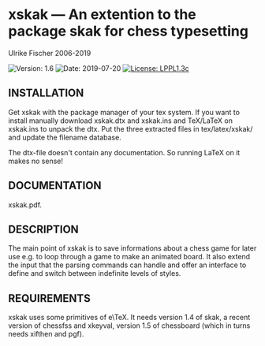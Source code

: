 # xskak — An extention to the package skak for chess typesetting

Ulrike Fischer 2006-2019

![Version: 1.6](https://img.shields.io/badge/current_version-1.6-blue.svg?style=flat-square)
![Date: 2019-07-20](https://img.shields.io/badge/date-2019--07--20-blue.svg?style=flat-square)
[![License: LPPL1.3c ](https://img.shields.io/badge/license-LPPL1.3c-blue.svg?style=flat-square)](https://ctan.org/license/lppl1.3c)



## INSTALLATION

Get xskak with the package manager of your tex system. If you want to install manually
download xskak.dtx and xskak.ins and TeX/LaTeX on xskak.ins to unpack the dtx.
Put the three extracted files in tex/latex/xskak/ and update  the filename database.

The dtx-file doesn't contain any documentation.
So running LaTeX on it makes no sense!

## DOCUMENTATION

xskak.pdf. 

## DESCRIPTION

The main point of xskak is to save informations about a chess game
for later use e.g. to loop through a game to make an animated board.
It also extend the input that the parsing commands can handle and
offer an interface to define and switch between indefinite levels
of styles.


## REQUIREMENTS
xskak uses some primitives of e\TeX. It needs version 1.4 of skak,
a recent version of chessfss and xkeyval, version 1.5 of chessboard (which in turns
needs xifthen and pgf).
